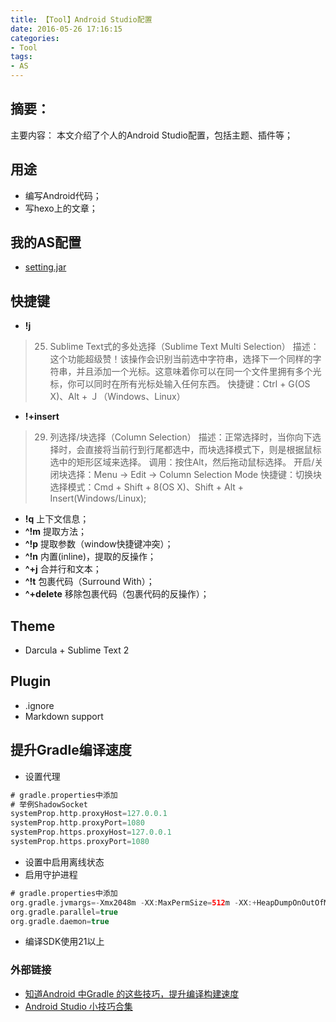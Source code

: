 ```yaml
---
title: 【Tool】Android Studio配置
date: 2016-05-26 17:16:15
categories:
- Tool
tags:
- AS
---
```



## 摘要：
主要内容：
本文介绍了个人的Android Studio配置，包括主题、插件等；

<!--more-->

## 用途
- 编写Android代码；
- 写hexo上的文章；

## 我的AS配置
- [setting.jar](https://github.com/lyloou/lou/tree/master/tools)

## 快捷键
- **!j**
> 25. Sublime Text式的多处选择（Sublime Text Multi Selection）
>  描述：这个功能超级赞！该操作会识别当前选中字符串，选择下一个同样的字符串，并且添加一个光标。这意味着你可以在同一个文件里拥有多个光标，你可以同时在所有光标处输入任何东西。
>  快捷键：Ctrl + G(OS X)、Alt + Ｊ（Windows、Linux）

- **!+insert**
> 29. 列选择/块选择（Column Selection）
> 描述：正常选择时，当你向下选择时，会直接将当前行到行尾都选中，而块选择模式下，则是根据鼠标选中的矩形区域来选择。
> 调用：按住Alt，然后拖动鼠标选择。
> 开启/关闭块选择：Menu → Edit → Column Selection Mode
> 快捷键：切换块选择模式：Cmd + Shift + 8(OS X)、Shift + Alt + Insert﻿(Windows/Linux);

- **!q** 上下文信息；
- **^!m** 提取方法；
- **^!p** 提取参数（window快捷键冲突）；
- **^!n** 内置(inline)，提取的反操作；
- **^+j** 合并行和文本；
- **^!t** 包裹代码（Surround With）；
- **^+delete** 移除包裹代码（包裹代码的反操作）；



## Theme
- Darcula + Sublime Text 2

## Plugin
- .ignore
- Markdown support

## 提升Gradle编译速度
- 设置代理
``` gradle
# gradle.properties中添加
# 举例ShadowSocket
systemProp.http.proxyHost=127.0.0.1
systemProp.http.proxyPort=1080
systemProp.https.proxyHost=127.0.0.1
systemProp.https.proxyPort=1080
```
- 设置中启用离线状态
- 启用守护进程
``` gradle
# gradle.properties中添加
org.gradle.jvmargs=-Xmx2048m -XX:MaxPermSize=512m -XX:+HeapDumpOnOutOfMemoryError -Dfile.encoding=UTF-8
org.gradle.parallel=true
org.gradle.daemon=true
```
- 编译SDK使用21以上

### 外部链接
- [知道Android 中Gradle 的这些技巧，提升编译构建速度](http://tikitoo.github.io/2016/05/26/android-studio-gradle-build-run-faster/)
- [Android Studio 小技巧合集](http://jaeger.itscoder.com/android/2016/02/14/android-studio-tips.html)
